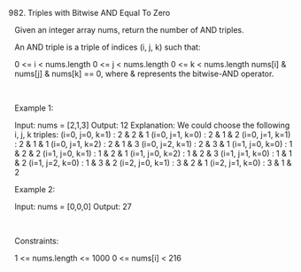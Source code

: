 982. Triples with Bitwise AND Equal To Zero

Given an integer array nums, return the number of AND triples.

An AND triple is a triple of indices (i, j, k) such that:

0 <= i < nums.length
0 <= j < nums.length
0 <= k < nums.length
nums[i] & nums[j] & nums[k] == 0, where & represents the bitwise-AND operator.

 

Example 1:

Input: nums = [2,1,3]
Output: 12
Explanation: We could choose the following i, j, k triples:
(i=0, j=0, k=1) : 2 & 2 & 1
(i=0, j=1, k=0) : 2 & 1 & 2
(i=0, j=1, k=1) : 2 & 1 & 1
(i=0, j=1, k=2) : 2 & 1 & 3
(i=0, j=2, k=1) : 2 & 3 & 1
(i=1, j=0, k=0) : 1 & 2 & 2
(i=1, j=0, k=1) : 1 & 2 & 1
(i=1, j=0, k=2) : 1 & 2 & 3
(i=1, j=1, k=0) : 1 & 1 & 2
(i=1, j=2, k=0) : 1 & 3 & 2
(i=2, j=0, k=1) : 3 & 2 & 1
(i=2, j=1, k=0) : 3 & 1 & 2


Example 2:

Input: nums = [0,0,0]
Output: 27


 

Constraints:

1 <= nums.length <= 1000
0 <= nums[i] < 216